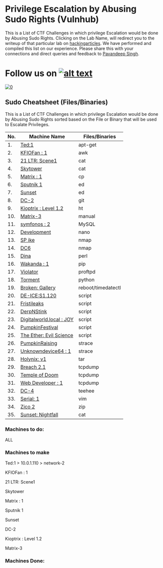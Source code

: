 # Privilege Escalation by Abusing Sudo Rights (Vulnhub)

This is a List of CTF Challenges in which privilege Escalation would be done by Abusing Sudo Rights. Clicking on the Lab Name, will redirect you to the writeup of that particular lab on [hackingarticles](https://www.hackingarticles.in). We have performed and compiled this list on our experience. Please share this with your connections and direct queries and feedback to [Pavandeep Singh](https://www.linkedin.com/in/pavan2318).

[1.1]: http://i.imgur.com/tXSoThF.png
[1]: http://www.twitter.com/rajchandel
# Follow us on [![alt text][1.1]][1]

<a href="https://imgbb.com/"><img src="https://i.ibb.co/Jq4mhfh/0.jpg" alt="0" border="0"></a>

## Sudo Cheatsheet (Files/Binaries)

This is a List of CTF Challenges in which privilege Escalation would be done by Abusing Sudo Rights sorted based on the File or Binary that will be used to Escalate Privileges.

|No.|Machine Name|Files/Binaries|
|-------|--------------|----------------|
|1.|[Ted:1](https://www.hackingarticles.in/ted1-vulnhub-walkthrough/)|apt-get||Fazer|
|2.|[KFIOFan : 1](https://www.hackingarticles.in/kfiofan1-vulnhub-walkthrough/)|awk|
|3.|[21 LTR: Scene1](https://www.hackingarticles.in/hack-the-21ltr-scene-1-vm-boot-to-root/)|cat| 
|4.|[Skytower](https://www.hackingarticles.in/hack-the-skytower-ctf-chAllenge/)|cat|
|5.|[Matrix : 1](https://www.hackingarticles.in/matrix-1-vulnhub-walkthrough/)|cp|
|6.|[Sputnik 1](https://www.hackingarticles.in/sputnik-1-vulnhub-walkthrough/)|ed|
|7.|[Sunset](https://www.hackingarticles.in/sunset-vulnhub-walkthrough/)|ed|
|8.|[DC-2](https://www.hackingarticles.in/dc-2-walkthrough/)|git|
|9.|[Kioptrix : Level 1.2](https://www.hackingarticles.in/hack-the-kioptrix-level-1-2-boot2root-chAllenge/)|ht|
|10.|[Matrix-3](https://www.hackingarticles.in/matrix-3-vulnhub-walkthrough/)|manual|
|11.|[symfonos : 2](https://www.hackingarticles.in/symfonos2-vulnhub-walkthrough/)|MySQL|
|12.|[Development](https://www.hackingarticles.in/development-vulnhub-walkthrough/)|nano|
|13.|[SP ike](https://www.hackingarticles.in/sp-ike-vulnhub-lab-walkthrough/)|nmap|
|14.|[DC6](https://www.hackingarticles.in/dc6-lab-walkthrough/)|nmap|
|15.|[Dina](https://www.hackingarticles.in/hack-dina-vm-ctf-chAllenge/)|perl|
|16.|[Wakanda : 1](https://www.hackingarticles.in/hack-the-wakanda-1-ctf-chAllenge/)|pip|
|17.|[Violator](https://www.hackingarticles.in/hack-the-violator-ctf-chAllenge/)|proftpd|
|18.|[Torment](https://www.hackingarticles.in/digitalworld-localtorment-vulnhub-walkthrough/)|python|
|19.|[Broken: Gallery](https://www.hackingarticles.in/broken-gAllery-vulnhub-walkthrough/)|reboot/timedatectl|
|20.|[DE-ICE:S1.120](https://www.hackingarticles.in/hack-the-de-ice-s1-120-vm-boot-to-root/)|script|
|21.|[Fristileaks](https://www.hackingarticles.in/hack-fristileaks-vm-ctf-chAllenge/)|script|
|22.|[DerpNStink](https://www.hackingarticles.in/hack-the-derpnstink-vm-ctf-chAllenge/)|script|
|23.|[Digitalworld.local : JOY](https://www.hackingarticles.in/digitalworld-local-joy-vulnhub-walkthrough/)|script|
|24.|[PumpkinFestival](https://www.hackingarticles.in/mission-pumpkin-v1-0-pumpkinfestival-vulnhub-walkthrough/)|script|
|25.|[The Ether: Evil Science](https://www.hackingarticles.in/hack-ether-evilscience-vm-ctf-chAllenge/)|script|
|26.|[PumpkinRaising](https://www.hackingarticles.in/pumpkinraising-vulnhub-walkthrough/)|strace|
|27.|[Unknowndevice64 : 1](https://www.hackingarticles.in/unknowndevice64-1-vulnhub-lab-walkthrough/)|strace|
|28.|[Holynix: v1](https://www.hackingarticles.in/hack-the-holynix-v1-boot-2-root-chAllenge/)|tar|
|29.|[Breach 2.1](https://www.hackingarticles.in/hack-breach-2-1-vm-ctf-chAllenge/)|tcpdump|
|30.|[Temple of Doom](https://www.hackingarticles.in/hack-the-temple-of-doom-ctf-chAllenge/)|tcpdump|
|31.|[Web Developer : 1](https://www.hackingarticles.in/web-developer-1-vulnhub-lab-walkthrough/)|tcpdump|
|32.|[DC-4](https://www.hackingarticles.in/dc-4-vulnhub-walkthrough/)|teehee|
|33.|[Serial: 1](https://www.hackingarticles.in/serial-1-vulnhub-walkthrough/)|vim|
|34.|[Zico 2](https://www.hackingarticles.in/hack-zico2-vm-ctf-chAllenge/)|zip|
|35.|[Sunset: Nightfall](https://www.hackingarticles.in/sunset-nightfall-vulnhub-walkthrough/)|cat|


### Machines to do:

ALL 

### Machines to make

Ted:1 > 10.0.1.110 > network-2

KFIOFan : 1

21 LTR: Scene1

Skytower

Matrix : 1

Sputnik 1

Sunset

DC-2

Kioptrix : Level 1.2

Matrix-3




### Machines Done:





